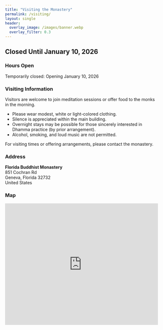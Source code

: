 ```yaml
---
title: "Visiting the Monastery"
permalink: /visiting/
layout: single
header:
  overlay_image: /images/banner.webp
  overlay_filter: 0.3
---
```


## Closed Until January 10, 2026

### Hours Open
Temporarily closed: Opening January 10, 2026

### Visiting Information

Visitors are welcome to join meditation sessions or offer food to the monks in the morning.

- Please wear modest, white or light-colored clothing.  
- Silence is appreciated within the main building.  
- Overnight stays may be possible for those sincerely interested in Dhamma practice (by prior arrangement).  
- Alcohol, smoking, and loud music are not permitted.

For visiting times or offering arrangements, please contact the monastery.


### Address

**Florida Buddhist Monastery**  
851 Cochran Rd  
Geneva, Florida 32732  
United States  

### Map

<iframe
  src="https://www.google.com/maps?q=851+Cochran+Rd,+Geneva,+FL+32732&output=embed"
  width="100%"
  height="400"
  style="border:0;"
  allowfullscreen=""
  loading="lazy">
</iframe>
